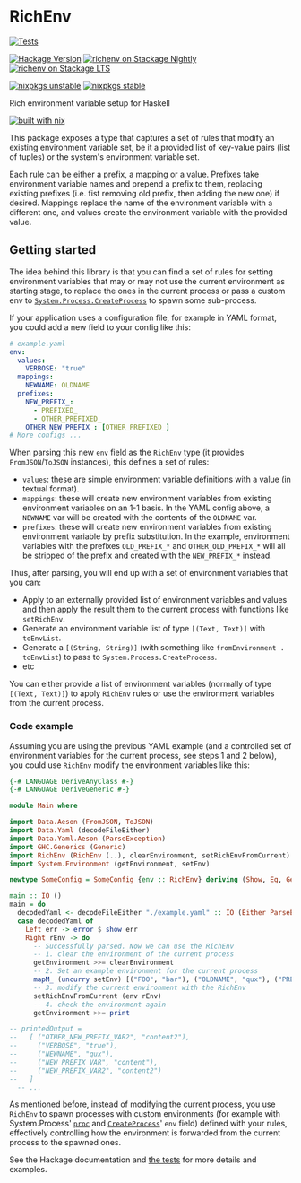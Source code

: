 # RichEnv

[![Tests](https://github.com/DavSanchez/richenv/actions/workflows/tests.yml/badge.svg)](https://github.com/DavSanchez/richenv/actions/workflows/tests.yml)

[![Hackage Version](https://img.shields.io/hackage/v/richenv)](https://hackage.haskell.org/package/richenv)
[![richenv on Stackage Nightly](https://stackage.org/package/richenv/badge/nightly)](https://stackage.org/nightly/package/richenv)
[![richenv on Stackage LTS](https://stackage.org/package/richenv/badge/lts)](https://stackage.org/lts/package/richenv)

[![nixpkgs unstable](https://img.shields.io/badge/nixpkgs-unstable-blue.svg?style=round-square&logo=NixOS&logoColor=white)](https://search.nixos.org/packages?size=1&show=richenv&channel=unstable)
[![nixpkgs stable](https://img.shields.io/badge/nixpkgs-stable-blue.svg?style=round-square&logo=NixOS&logoColor=white)](https://search.nixos.org/packages?size=1&show=richenv)

Rich environment variable setup for Haskell

[![built with nix](https://builtwithnix.org/badge.svg)](https://builtwithnix.org)

This package exposes a type that captures a set of rules that modify an existing environment variable set, be it a provided list of key-value pairs (list of tuples) or the system's environment variable set.

Each rule can be either a prefix, a mapping or a value. Prefixes take environment variable names and prepend a prefix to them, replacing existing prefixes (i.e. fist removing old prefix, then adding the new one) if desired. Mappings replace the name of the environment variable with a different one, and values create the environment variable with the provided value.

## Getting started

The idea behind this library is that you can find a set of rules for setting environment variables that may or may not use the current environment as starting stage, to replace the ones in the current process or pass a custom env to [`System.Process.CreateProcess`](https://hackage.haskell.org/package/process/docs/System-Process.html#t:CreateProcess) to spawn some sub-process.

If your application uses a configuration file, for example in YAML format, you could add a new field to your config like this:

```yaml
# example.yaml
env:
  values:
    VERBOSE: "true"
  mappings:
    NEWNAME: OLDNAME
  prefixes:
    NEW_PREFIX_:
      - PREFIXED_
      - OTHER_PREFIXED_
    OTHER_NEW_PREFIX_: [OTHER_PREFIXED_]
# More configs ...
```

When parsing this new `env` field as the `RichEnv` type (it provides `FromJSON`/`ToJSON` instances), this defines a set of rules:

- `values`: these are simple environment variable definitions with a value (in textual format).
- `mappings`: these will create new environment variables from existing environment variables on an 1-1 basis. In the YAML config above, a `NEWNAME` var will be created with the contents of the `OLDNAME` var.
- `prefixes`: these will create new environment variables from existing environment variable by prefix substitution. In the example, environment variables with the prefixes `OLD_PREFIX_*` and `OTHER_OLD_PREFIX_*` will all be stripped of the prefix and created with the `NEW_PREFIX_*` instead.

Thus, after parsing, you will end up with a set of environment variables that you can:

- Apply to an externally provided list of environment variables and values and then apply the result them to the current process with functions like `setRichEnv`.
- Generate an environment variable list of type `[(Text, Text)]` with `toEnvList`.
- Generate a `[(String, String)]` (with something like `fromEnvironment . toEnvList`) to pass to `System.Process.CreateProcess`.
- etc

You can either provide a list of environment variables (normally of type `[(Text, Text)]`) to apply `RichEnv` rules or use the environment variables from the current process.

### Code example

Assuming you are using the previous YAML example (and a controlled set of environment variables for the current process, see steps 1 and 2 below), you could use `RichEnv` modify the environment variables like this:

```haskell
{-# LANGUAGE DeriveAnyClass #-}
{-# LANGUAGE DeriveGeneric #-}

module Main where

import Data.Aeson (FromJSON, ToJSON)
import Data.Yaml (decodeFileEither)
import Data.Yaml.Aeson (ParseException)
import GHC.Generics (Generic)
import RichEnv (RichEnv (..), clearEnvironment, setRichEnvFromCurrent)
import System.Environment (getEnvironment, setEnv)

newtype SomeConfig = SomeConfig {env :: RichEnv} deriving (Show, Eq, Generic, FromJSON, ToJSON)

main :: IO ()
main = do
  decodedYaml <- decodeFileEither "./example.yaml" :: IO (Either ParseException SomeConfig)
  case decodedYaml of
    Left err -> error $ show err
    Right rEnv -> do
      -- Successfully parsed. Now we can use the RichEnv
      -- 1. clear the environment of the current process
      getEnvironment >>= clearEnvironment
      -- 2. Set an example environment for the current process
      mapM_ (uncurry setEnv) [("FOO", "bar"), ("OLDNAME", "qux"), ("PREFIXED_VAR", "content"), ("OTHER_PREFIXED_VAR2", "content2")]
      -- 3. modify the current environment with the RichEnv
      setRichEnvFromCurrent (env rEnv)
      -- 4. check the environment again
      getEnvironment >>= print

-- printedOutput =
--   [ ("OTHER_NEW_PREFIX_VAR2", "content2"),
--     ("VERBOSE", "true"),
--     ("NEWNAME", "qux"),
--     ("NEW_PREFIX_VAR", "content"),
--     ("NEW_PREFIX_VAR2", "content2")
--   ]
  -- ...
```

As mentioned before, instead of modifying the current process, you use `RichEnv` to spawn processes with custom environments (for example with System.Process' [`proc`](https://hackage.haskell.org/package/process/docs/System-Process.html#v:proc) and [`CreateProcess`](https://hackage.haskell.org/package/process/docs/System-Process.html#t:CreateProcess)' `env` field) defined with your rules, effectively controlling how the environment is forwarded from the current process to the spawned ones.

See the Hackage documentation and [the tests](./test/RichEnvSpec.hs) for more details and examples.
